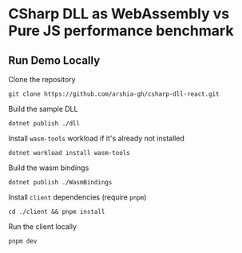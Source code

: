 # CSharp DLL as WebAssembly vs Pure JS performance benchmark

## Run Demo Locally
Clone the repository
```
git clone https://github.com/arshia-gh/csharp-dll-react.git
```

Build the sample DLL
```
dotnet publish ./dll
```

Install `wasm-tools` workload if it's already not installed
```
dotnet workload install wasm-tools
```

Build the wasm bindings
```
dotnet publish ./WasmBindings
```

Install `client` dependencies (require `pnpm`)
```
cd ./client && pnpm install
```

Run the client locally
```
pnpm dev
```
